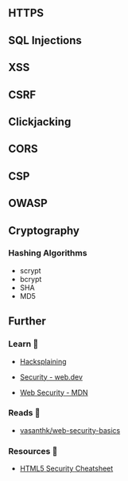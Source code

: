 ## HTTPS

## SQL Injections

## XSS

## CSRF

## Clickjacking

## CORS

## CSP

## OWASP

## Cryptography

### Hashing Algorithms

- scrypt
- bcrypt
- SHA
- MD5

## Further

### Learn 🧠

- [Hacksplaining](https://www.hacksplaining.com/lessons)

- [Security - web.dev](https://web.dev/secure/)

- [Web Security - MDN](https://developer.mozilla.org/en-US/docs/Web/Security)

### Reads 📄

- [vasanthk/web-security-basics](https://github.com/vasanthk/web-security-basics)

### Resources 🧩

- [HTML5 Security Cheatsheet](https://html5sec.org/)

